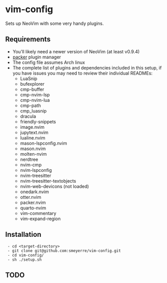 # vim-config

Sets up NeoVim with some very handy plugins.

## Requirements
 - You'll likely need a newer version of NeoVim (at least v0.9.4)
 - [packer](https://github.com/wbthomason/packer.nvim) plugin manager
 - The config file assumes Arch linux
 - The complete list of plugins and dependencies included in this setup, if you have issues you may need to review their individual READMEs:
    - LuaSnip
    - bufexplorer
    - cmp-buffer
    - cmp-nvim-lsp
    - cmp-nvim-lua
    - cmp-path
    - cmp_luasnip
    - dracula
    - friendly-snippets
    - image.nvim
    - jupytext.nvim
    - lualine.nvim
    - mason-lspconfig.nvim
    - mason.nvim
    - molten-nvim
    - nerdtree
    - nvim-cmp
    - nvim-lspconfig
    - nvim-treesitter
    - nvim-treesitter-textobjects
    - nvim-web-devicons (not loaded)
    - onedark.nvim
    - otter.nvim
    - packer.nvim
    - quarto-nvim
    - vim-commentary
    - vim-expand-region

## Installation
```
 - cd <target-directory>
 - git clone git@github.com:smeyerre/vim-config.git
 - cd vim-config/
 - sh ./setup.sh
```

## TODO
